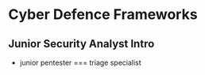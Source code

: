 # Cyber Defence Frameworks

## Junior Security Analyst Intro

- junior pentester === triage specialist

